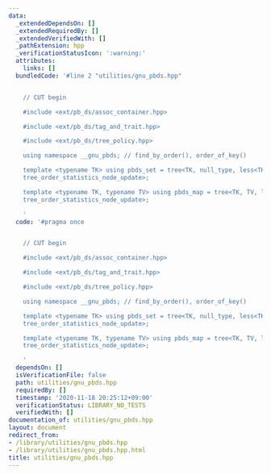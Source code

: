```yaml
---
data:
  _extendedDependsOn: []
  _extendedRequiredBy: []
  _extendedVerifiedWith: []
  _pathExtension: hpp
  _verificationStatusIcon: ':warning:'
  attributes:
    links: []
  bundledCode: '#line 2 "utilities/gnu_pbds.hpp"


    // CUT begin

    #include <ext/pb_ds/assoc_container.hpp>

    #include <ext/pb_ds/tag_and_trait.hpp>

    #include <ext/pb_ds/tree_policy.hpp>

    using namespace __gnu_pbds; // find_by_order(), order_of_key()

    template <typename TK> using pbds_set = tree<TK, null_type, less<TK>, rb_tree_tag,
    tree_order_statistics_node_update>;

    template <typename TK, typename TV> using pbds_map = tree<TK, TV, less<TK>, rb_tree_tag,
    tree_order_statistics_node_update>;

    '
  code: '#pragma once


    // CUT begin

    #include <ext/pb_ds/assoc_container.hpp>

    #include <ext/pb_ds/tag_and_trait.hpp>

    #include <ext/pb_ds/tree_policy.hpp>

    using namespace __gnu_pbds; // find_by_order(), order_of_key()

    template <typename TK> using pbds_set = tree<TK, null_type, less<TK>, rb_tree_tag,
    tree_order_statistics_node_update>;

    template <typename TK, typename TV> using pbds_map = tree<TK, TV, less<TK>, rb_tree_tag,
    tree_order_statistics_node_update>;

    '
  dependsOn: []
  isVerificationFile: false
  path: utilities/gnu_pbds.hpp
  requiredBy: []
  timestamp: '2020-11-18 20:25:12+09:00'
  verificationStatus: LIBRARY_NO_TESTS
  verifiedWith: []
documentation_of: utilities/gnu_pbds.hpp
layout: document
redirect_from:
- /library/utilities/gnu_pbds.hpp
- /library/utilities/gnu_pbds.hpp.html
title: utilities/gnu_pbds.hpp
---
```

